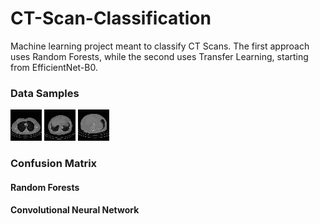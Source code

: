 # CT-Scan-Classification

Machine learning project meant to classify CT Scans. The first approach uses Random Forests, while the second uses Transfer Learning, starting from EfficientNet-B0. 

### Data Samples <br>
![](samples/2cc61cae-4e8.png)
![](samples/2cf37f05-8f8.png) 
![](samples/2cffff55-000.png)

### Confusion Matrix
#### Random Forests
#### Convolutional Neural Network
